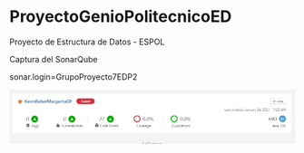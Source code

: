 # ProyectoGenioPolitecnicoED
Proyecto de Estructura de Datos - ESPOL

Captura del SonarQube

sonar.login=GrupoProyecto7EDP2

![ScreenshotSonarQ](sonarGenio.png)
